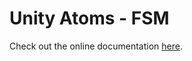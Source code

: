 # Unity Atoms - FSM

Check out the online documentation [here](https://unity-atoms.github.io/unity-atoms/).
